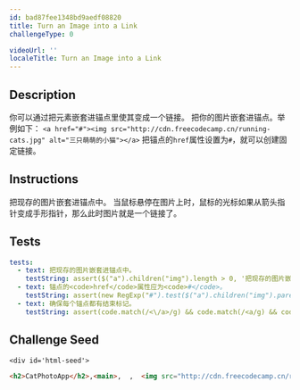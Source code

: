```yaml
---
id: bad87fee1348bd9aedf08820
title: Turn an Image into a Link
challengeType: 0

videoUrl: ''
localeTitle: Turn an Image into a Link
---
```


## Description
<section id='description'>
你可以通过把元素嵌套进锚点里使其变成一个链接。
把你的图片嵌套进锚点。举例如下：
<code>&#60;a href="#"&#62;&#60;img src="http://cdn.freecodecamp.cn/running-cats.jpg" alt="三只萌萌的小猫"&#62;&#60;/a&#62;</code>
把锚点的<code>href</code>属性设置为<code>#</code>，就可以创建固定链接。
</section>

## Instructions
<section id='instructions'>
把现存的图片嵌套进锚点中。
当鼠标悬停在图片上时，鼠标的光标如果从箭头指针变成手形指针，那么此时图片就是一个链接了。
</section>

## Tests
<section id='tests'>

```yml
tests:
  - text: 把现存的图片嵌套进锚点中。
    testString: assert($("a").children("img").length > 0, '把现存的图片嵌套进锚点中。');
  - text: 锚点的<code>href</code>属性应为<code>#</code>。
    testString: assert(new RegExp("#").test($("a").children("img").parent().attr("href")), '锚点的<code>href</code>属性应为<code>#</code>。');
  - text: 确保每个锚点都有结束标记。
    testString: assert(code.match(/<\/a>/g) && code.match(/<a/g) && code.match(/<\/a>/g).length === code.match(/<a/g).length, '确保所有的锚点都有结束标记。');

```

</section>

## Challenge Seed
<section id='challengeSeed'>

    <div id='html-seed'>
```html
<h2>CatPhotoApp</h2>,<main>,  ,  <img src="http://cdn.freecodecamp.cn/relaxing-cat.jpg" alt="一只仰卧着的萌猫">,  ,  <p>在大家心目中，猫是慵懒和可爱的化身，它可以睡饱了再起来吃饭，可以逗趣小耗子，可以卖得了萌，使得了坏，这样百变的小怪兽就集结在一只宠物上，怎能不惹人怜爱。</p>,  <p>养猫有的时候，就是介于爱与恨之间，当你钦羡别人萌宠这么可爱的时候，你一定没有想过，猫咪会到处掉毛，甚至会屯老鼠，啃鞋子，用爪子爬门，你不理它，它就挠你，你要对它发脾气，它会比你更来劲。所以，猫咪慎入，没有一定的准备，切勿随便去侍养动物。它们一旦认定你了，你就是它们的主人，如果你抛弃它们，它们必定心中重创。</p>,</main>
```





</div>





</section>

              